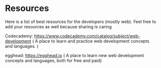 # Resources
Here is a list of best resources for the developers (mostly web). Feel free to add your resources as well because sharing is caring 

Codecademy: https://www.codecademy.com/catalog/subject/web-development
( A place to learn and practice web development concepts and languages. )

egghead: https://egghead.io ( A place to learn new web development concepts and languages, both for free and paid)

